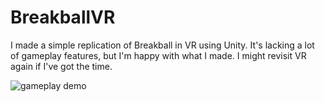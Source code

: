 # BreakballVR

I made a simple replication of Breakball in VR using Unity. It's lacking a lot of gameplay features, but I'm happy with what I made. I might revisit VR again if I've got the time.

![gameplay demo](/gameplay.gif)
